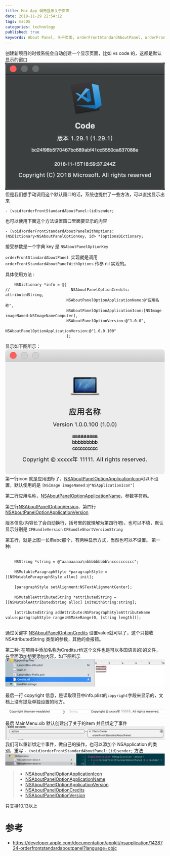```yaml
---
title: Mac App 调用显示关于页面
date: 2018-11-29 22:54:12
tags: macOS
categories: technology
published: true
keywords: About Panel, 关于页面, orderFrontStandardAboutPanel, orderFrontStandardAboutPanelWithOptions, NSAboutPanelOptionKey
---
```


创建新项目的时候系统会自动创建一个显示页面，比如 vs code 的，这都是默认显示的窗口
![VSCode](../images/aboutpanel/vscode.png)
但是我们想手动调用这个默认窗口的话，系统也提供了一些方法，可以直接显示出来

```objc
- (void)orderFrontStandardAboutPanel:(id)sender;

```
也可以使用下面这个方法设置窗口里面要显示的内容

```objc
- (void)orderFrontStandardAboutPanelWithOptions:(NSDictionary<NSAboutPanelOptionKey, id> *)optionsDictionary;
```
接受参数是一个字典 key 是 `NSAboutPanelOptionKey`

`orderFrontStandardAboutPanel `实现就是调用 `orderFrontStandardAboutPanelWithOptions` 传参 nil 实现的。

具体使用方法 :

<!--More-->

```objc
    NSDictionary *info = @{
//                           NSAboutPanelOptionCredits: attributedString,
                           NSAboutPanelOptionApplicationName:@"应用名称",
                           NSAboutPanelOptionApplicationIcon:[NSImage imageNamed:NSImageNameComputer],
                           NSAboutPanelOptionVersion:@"1.0.0",
                           NSAboutPanelOptionApplicationVersion:@"1.0.0.100"
                           };
```
显示如下图所示：
![AboutPanel](../images/aboutpanel/AboutPanel.png)
第一行icon 就是应用图标了，[NSAboutPanelOptionApplicationIcon](https://developer.apple.com/documentation/appkit/nsapplication/1428479-orderfrontstandardaboutpanelwith?language=objc)可以不设置，默认使用的是 `[NSImage imageNamed:@"NSApplicationIcon"]`

第二行应用名称，[NSAboutPanelOptionApplicationName](https://developer.apple.com/documentation/appkit/nsaboutpaneloptionapplicationname?language=objc)，参数字符串。

第三行[NSAboutPanelOptionVersion](https://developer.apple.com/documentation/appkit/nsaboutpaneloptionversion?language=objc)、第四行[NSAboutPanelOptionApplicationVersion](https://developer.apple.com/documentation/appkit/nsaboutpaneloptionapplicationversion?language=objc)

版本信息(内容长了会自动换行，括号里的就理解为第四行吧)，也可以不填，默认显示分别是 `CFBundleVersion` `CFBundleShortVersionString`

第五行，就是上图一长串abc那个，有两种显示方式，当然也可以不设置。
第一种:

```

	NSString *string = @"aaaaaaaaa\nbbbbbbbbb\ncccccccccc";
	
	NSMutableParagraphStyle *paragraphStyle = [[NSMutableParagraphStyle alloc] init];
	
	[paragraphStyle setAlignment:NSTextAlignmentCenter];
	
    NSMutableAttributedString *attributedString = [[NSMutableAttributedString alloc] initWithString:string];
    
    [attributedString addAttribute:NSParagraphStyleAttributeName value:paragraphStyle range:NSMakeRange(0, [string length])];
    
```
通过关键字 [NSAboutPanelOptionCredits](https://developer.apple.com/documentation/appkit/nsaboutpaneloptioncredits?language=objc) 设置value就可以了，这个只接收 NSAttributedString 类型的参数，其他的会报错。

第二种:
在项目中添加名称为Credits.rtf(这个文件也是可以多国语言的)的文件，在里面添加想要添加内容，如下图所示
![Credits](../images/aboutpanel/Credits.png)

最后一行 copyright 信息，是读取项目中info.plist的`copyright`字段来显示的，文档上没有提及单独设置的地方。

![infoplist](../images/aboutpanel/infoplist.png)


最后 MainMenu.xib 默认创建出了关于的item 并且绑定了事件
![AboutPanelAction](../images/aboutpanel/AboutPanelAction.png)
我们可以重新绑定个事件，做自己的操作，也可以添加个 NSApplication 的类别，重写 `- (void)orderFrontStandardAboutPanel:(id)sender;` 方法
![AboutPanelAction](../images/aboutpanel/category.png)


> - [NSAboutPanelOptionApplicationIcon](https://developer.apple.com/documentation/appkit/nsapplication/1428479-orderfrontstandardaboutpanelwith?language=objc)
> - [NSAboutPanelOptionApplicationName](https://developer.apple.com/documentation/appkit/nsaboutpaneloptionapplicationname?language=objc)
> - [NSAboutPanelOptionApplicationVersion](https://developer.apple.com/documentation/appkit/nsaboutpaneloptionapplicationversion?language=objc)
> - [NSAboutPanelOptionCredits](https://developer.apple.com/documentation/appkit/nsaboutpaneloptioncredits?language=objc)
> - [NSAboutPanelOptionVersion](https://developer.apple.com/documentation/appkit/nsaboutpaneloptionversion?language=objc)

只支持10.13以上
# 参考
- https://developer.apple.com/documentation/appkit/nsapplication/1428724-orderfrontstandardaboutpanel?language=objc
